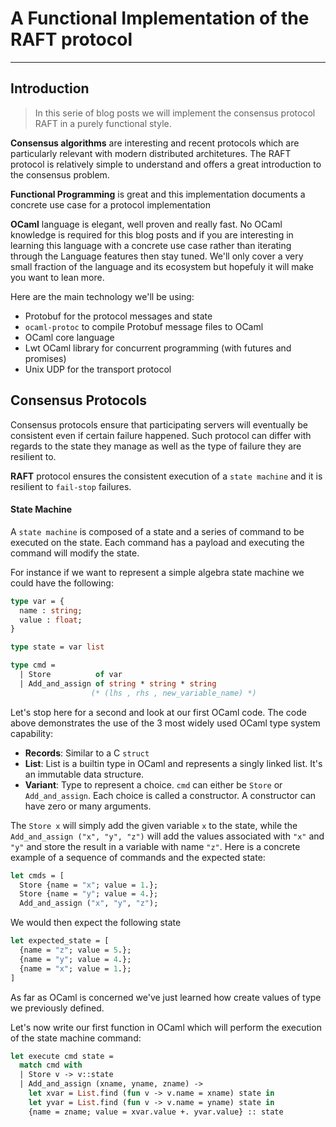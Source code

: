 # A Functional Implementation of the RAFT protocol
---

## Introduction

> In this serie of blog posts we will implement the consensus protocol RAFT in a purely functional style. 

**Consensus algorithms** are interesting and recent protocols which are particularly relevant with modern distributed architetures. The RAFT protocol is relatively simple to understand and offers a great introduction to the consensus problem. 

**Functional Programming** is great and this implementation documents a concrete use case for a protocol implementation

**OCaml** language is elegant, well proven and really fast. No OCaml knowledge is required for this blog posts and if you are interesting in learning this language with a concrete use case rather than iterating through the Language features then stay tuned. We'll only cover a very small fraction of the language and its ecosystem but hopefuly it will make you want to lean more.

Here are the main technology we'll be using:

* Protobuf for the protocol messages and state 
* `ocaml-protoc` to compile Protobuf message files to OCaml 
* OCaml core language
* Lwt OCaml library for concurrent programming (with futures and promises)
* Unix UDP for the transport protocol

## Consensus Protocols

Consensus protocols ensure that participating servers will eventually be consistent even if certain failure happened. Such protocol can differ with regards to the state they manage as well as the type of failure they are resilient to. 

**RAFT** protocol ensures the consistent execution of a `state machine` and it is resilient to `fail-stop` failures. 

#### State Machine 

A `state machine` is composed of a state and a series of command to be executed on the state. Each command has a payload and executing the command will modify the state. 

For instance if we want to represent a simple algebra state machine we could have the following:
```OCaml
type var = {
  name : string; 
  value : float;
} 

type state = var list 

type cmd = 
  | Store          of var 
  | Add_and_assign of string * string * string 
                  (* (lhs , rhs , new_variable_name) *)
```

Let's stop here for a second and look at our first OCaml code. The code above demonstrates the use of the 3 most widely used OCaml type system capability:

* **Records**: Similar to a C `struct` 
* **List**: List is a builtin type in OCaml and represents a singly linked list. It's an immutable data structure.
* **Variant**: Type to represent a choice. `cmd` can either be `Store` or `Add_and_assign`. Each choice is called a constructor. A constructor can have zero or many arguments. 

The `Store x` will simply add the given variable `x` to the state, while the `Add_and_assign ("x", "y", "z")` will add the values associated with `"x"` and `"y"` and store the result in a variable with name `"z"`. 
Here is a concrete example of a sequence of commands and the expected state:

```OCaml
let cmds = [
  Store {name = "x"; value = 1.}; 
  Store {name = "y"; value = 4.}; 
  Add_and_assign ("x", "y", "z"); 
```

We would then expect the following state 
```OCaml
let expected_state = [
  {name = "z"; value = 5.}; 
  {name = "y"; value = 4.}; 
  {name = "x"; value = 1.}; 
]
```

As far as OCaml is concerned we've just learned how create values of type we previously defined. 

Let's now write our first function in OCaml which will perform the execution of the state machine command:

```OCaml
let execute cmd state = 
  match cmd with
  | Store v -> v::state
  | Add_and_assign (xname, yname, zname) -> 
    let xvar = List.find (fun v -> v.name = xname) state in 
    let yvar = List.find (fun v -> v.name = yname) state in 
    {name = zname; value = xvar.value +. yvar.value} :: state
```






